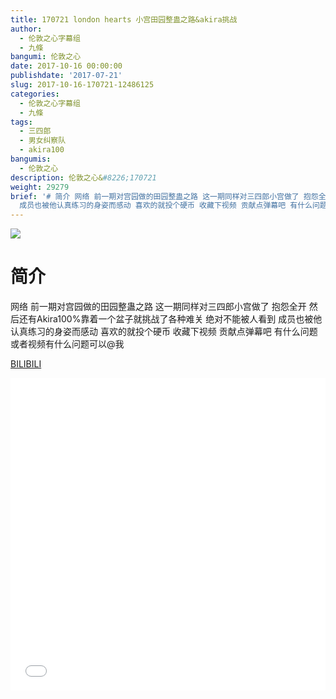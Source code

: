 ```yaml
---
title: 170721 london hearts 小宫田园整蛊之路&akira挑战
author:
  - 伦敦之心字幕组
  - 九條
bangumi: 伦敦之心
date: 2017-10-16 00:00:00
publishdate: '2017-07-21'
slug: 2017-10-16-170721-12486125
categories:
  - 伦敦之心字幕组
  - 九條
tags:
  - 三四郎
  - 男女纠察队
  - akira100
bangumis:
  - 伦敦之心
description: 伦敦之心&#8226;170721
weight: 29279
brief: '# 简介 网络 前一期对宫园做的田园整蛊之路 这一期同样对三四郎小宫做了 抱怨全开 然后还有Akira100%靠着一个盆子就挑战了各种难关 绝对不能被人看到
  成员也被他认真练习的身姿而感动 喜欢的就投个硬币 收藏下视频 贡献点弹幕吧 有什么问题或者视频有什么问题可以@我'
---
```


![](https://i.imgur.com/61BOFyF.jpg)

# 简介  
网络
前一期对宫园做的田园整蛊之路 这一期同样对三四郎小宫做了 抱怨全开 然后还有Akira100%靠着一个盆子就挑战了各种难关 绝对不能被人看到 成员也被他认真练习的身姿而感动 喜欢的就投个硬币 收藏下视频 贡献点弹幕吧 有什么问题或者视频有什么问题可以@我

  [BILIBILI](https://www.bilibili.com/video/av12486125/)


<div class="vcontainer">  <iframe class='video' src="//www.bilibili.com/blackboard/player.html?aid=12486125" width="100%" height="500" frameborder="0" allowfullscreen="allowfullscreen"></iframe></div>

